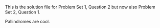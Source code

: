 This is the solution file for Problem Set 1, Question 2 but now also Problem Set 2, Question 1.

Pallindromes are cool.
